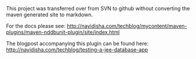 This project was transferred over from SVN to github without converting the maven generated site to markdown.

For the docs please see:
http://nayidisha.com/techblog/mycontent/maven-plugins/maven-nddbunit-plugin/site/index.html


The blogpost accompanying this plugin can be found here: http://nayidisha.com/techblog/testing-a-jee-database-app

